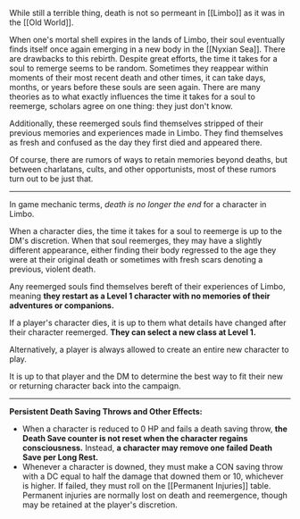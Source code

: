 While still a terrible thing, death is not so permeant in [[Limbo]] as it was in the [[Old World]].

When one's mortal shell expires in the lands of Limbo, their soul eventually finds itself once again emerging in a new body in the [[Nyxian Sea]]. There are drawbacks to this rebirth. Despite great efforts, the time it takes for a soul to remerge seems to be random. Sometimes they reappear within moments of their most recent death and other times, it can take days, months, or years before these souls are seen again. There are many theories as to what exactly influences the time it takes for a soul to reemerge, scholars agree on one thing: they just don't know.

Additionally, these reemerged souls find themselves stripped of their previous memories and experiences made in Limbo. They find themselves as fresh and confused as the day they first died and appeared there.

Of course, there are rumors of ways to retain memories beyond deaths, but between charlatans, cults, and other opportunists, most of these rumors turn out to be just that.

---
In game mechanic terms, *death is no longer the end* for a character in Limbo. 

When a character dies, the time it takes for a soul to reemerge is up to the DM's discretion. When that soul reemerges, they may have a slightly different appearance, either finding their body regressed to the age they were at their original death or sometimes with fresh scars denoting a previous, violent death.

Any reemerged souls find themselves bereft of their experiences of Limbo, meaning **they restart as a Level 1 character with no memories of their adventures or companions.**

If a player's character dies, it is up to them what details have changed after their character reemerged. **They can select a new class at Level 1.**

Alternatively, a player is always allowed to create an entire new character to play.

It is up to that player and the DM to determine the best way to fit their new or returning character back into the campaign.

---
**Persistent Death Saving Throws and Other Effects:** 
- When a character is reduced to 0 HP and fails a death saving throw, **the Death Save counter is not reset when the character regains consciousness.** Instead, **a character may remove one failed Death Save per Long Rest.**
- Whenever a character is downed, they must make a CON saving throw with a DC equal to half the damage that downed them or 10, whichever is higher. If failed, they must roll on the [[Permanent Injuries]] table. Permanent injuries are normally lost on death and reemergence, though may be retained at the player's discretion.